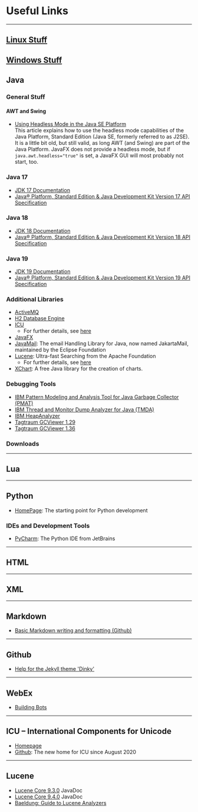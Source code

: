 # Useful Links

---
## [Linux Stuff](stuff/LinuxStuff.md)

## [Windows Stuff](stuff/WindowsStuff.md)

## Java

### General Stuff

#### AWT and Swing
- [Using Headless Mode in the Java SE Platform](https://www.oracle.com/technical-resources/articles/javase/headless.html)\
  This article explains how to use the headless mode capabilities of the Java Platform, Standard Edition (Java SE, formerly referred to as J2SE). It is a little bit old, but still valid, as long AWT (and Swing) are part of the Java Platform.
  JavaFX does not provide a headless mode, but if `java.awt.headless="true"` is set, a JavaFX GUI will most probably not start, too.

### Java 17
- [JDK 17 Documentation](https://docs.oracle.com/en/java/javase/17/)
- [Java® Platform, Standard Edition & Java Development Kit Version 17 API Specification](https://docs.oracle.com/en/java/javase/17/docs/api/index.html)

### Java 18
- [JDK 18 Documentation](https://docs.oracle.com/en/java/javase/18/)
- [Java® Platform, Standard Edition & Java Development Kit Version 18 API Specification](https://docs.oracle.com/en/java/javase/18/docs/api/index.html)

### Java 19
- [JDK 19 Documentation](https://docs.oracle.com/en/java/javase/19/)
- [Java® Platform, Standard Edition & Java Development Kit Version 19 API Specification](https://docs.oracle.com/en/java/javase/19/docs/api/index.html)

### Additional Libraries
- [ActiveMQ](https://activemq.apache.org/)
- [H2 Database Engine](https://www.h2database.com/html/main.html)
- [ICU](https://www.google.com/url?q=https%3A%2F%2Funicode-org.github.io%2Ficu-docs%2Fapidoc%2Freleased%2Ficu4j%2F&sa=D&sntz=1&usg=AOvVaw1YNhEXLu7oP-dfkiCyiJMP)
  - For further details, see [here](#icu--international-components-for-unicode)
- [JavaFX](https://openjfx.io/)
- [JavaMail](https://eclipse-ee4j.github.io/mail/): The email Handling Library for Java, now named JakartaMail, maintained by the Eclipse Foundation
- [Lucene](https://lucene.apache.org/): Ultra-fast Searching from the Apache Foundation
  - For further details, see [here](#lucene)
- [XChart](https://knowm.org/open-source/xchart/): A free Java library for the creation of charts.

### Debugging Tools
- [IBM Pattern Modeling and Analysis Tool for Java Garbage Collector (PMAT)](https://www.ibm.com/support/pages/ibm-pattern-modeling-and-analysis-tool-java-garbage-collector-pmat)
- [IBM Thread and Monitor Dump Analyzer for Java (TMDA)](https://www.ibm.com/support/pages/ibm-thread-and-monitor-dump-analyzer-java-tmda)
- [IBM HeapAnalyzer](https://www.ibm.com/support/pages/ibm-heapanalyzer)
- [Tagtraum GCViewer 1.29](https://www.tagtraum.com/gcviewer-download.html)
- [Tagtraum GCViewer 1.36](https://github.com/chewiebug/GCViewer)

### Downloads

---

## Lua

---

## Python
- [HomePage](https://www.python.org/): The starting point for Python development

### IDEs and Development Tools
-  [PyCharm](https://www.jetbrains.com/pycharm/): The Python IDE from JetBrains

---

## HTML

---

## XML

---

## Markdown
- [Basic Markdown writing and formatting (Github)](https://docs.github.com/en/get-started/writing-on-github/getting-started-with-writing-and-formatting-on-github/basic-writing-and-formatting-syntax)

---

## Github
- [Help for the Jekyll theme 'Dinky'](https://githubhelp.com/pages-themes/dinky)

---

## WebEx
- [Building Bots](https://developer.webex.com/docs/bots)

---

## ICU – International Components for Unicode
- [Homepage](https://icu.unicode.org/)
- [Github](https://unicode-org.github.io/icu/): The new home for ICU since August 2020

---

## Lucene
- [Lucene Core 9.3.0](https://lucene.apache.org/core/9_3_0/core/index.html) JavaDoc
- [Lucene Core 9.4.0](https://lucene.apache.org/core/9_4_0/core/index.html) JavaDoc
- [Baeldung: Guide to Lucene Analyzers](https://www.baeldung.com/lucene-analyzers)

